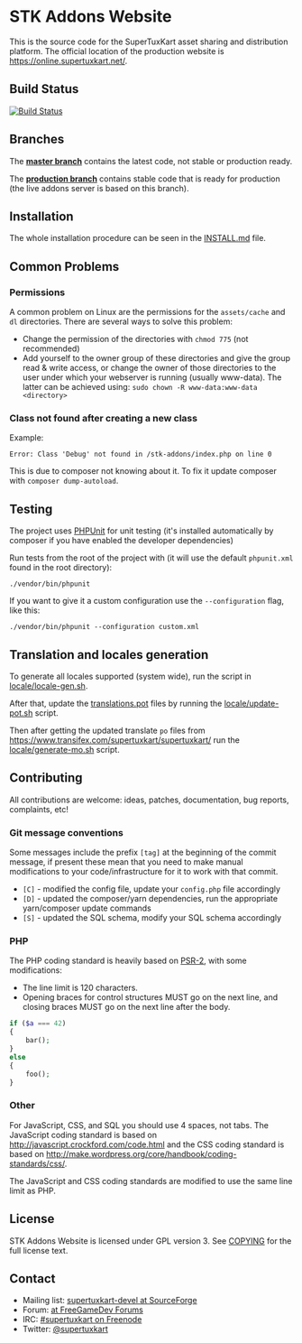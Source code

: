 # STK Addons Website
This is the source code for the SuperTuxKart asset sharing and distribution
platform. The official location of the production website is https://online.supertuxkart.net/.

## Build Status
[![Build Status](https://travis-ci.org/leyyin/stk-addons.svg?branch=master)](https://travis-ci.org/leyyin/stk-addons)

## Branches
The **[master branch](https://github.com/supertuxkart/stk-addons)** contains the latest code, not stable or production ready.

The **[production branch](https://github.com/supertuxkart/stk-addons/tree/production)** contains stable code that is ready for production (the live addons server is based on this branch).

## Installation
The whole installation procedure can be seen in the [INSTALL.md](INSTALL.md) file.

## Common Problems

### Permissions
A common problem on Linux are the permissions for the `assets/cache` and `dl` directories.
There are several ways to solve this problem:
* Change the permission of the directories with `chmod 775` (not recommended)
* Add yourself to the owner group of these directories and give the group read & write access, or change the owner of those directories
to the user under which your webserver is running (usually www-data). The latter can be achieved using:
```sudo chown -R www-data:www-data <directory>```

### Class not found after creating a new class
Example:
```
Error: Class 'Debug' not found in /stk-addons/index.php on line 0
```

This is due to composer not knowing about it. To fix it update composer with `composer dump-autoload`.

## Testing
The project uses [PHPUnit](http://phpunit.de/) for unit testing (it's installed automatically by composer if you have enabled the developer dependencies)

Run tests from the root of the project with (it will use the default `phpunit.xml` found in the root directory):

    ./vendor/bin/phpunit

If you want to give it a custom configuration use the `--configuration` flag, like this:

    ./vendor/bin/phpunit --configuration custom.xml

## Translation and locales generation
To generate all locales supported (system wide), run the script in [locale/locale-gen.sh](locale/locale-gen.sh).

After that, update the [translations.pot](locale/translations.pot) files by running the [locale/update-pot.sh](locale/update-pot.sh) script.

Then after getting the updated translate `po` files from https://www.transifex.com/supertuxkart/supertuxkart/ run the
[locale/generate-mo.sh](locale/generate-mo.sh) script.

## Contributing
All contributions are welcome: ideas, patches, documentation, bug reports, complaints, etc!

### Git message conventions
Some messages include the prefix `[tag]` at the beginning of the commit message, if present these mean
that you need to make manual modifications to your code/infrastructure for it to work with that commit.
- `[C]` - modified the config file, update your `config.php` file accordingly
- `[D]` - updated the composer/yarn dependencies, run the appropriate yarn/composer update commands
- `[S]` - updated the SQL schema, modify your SQL schema accordingly


### PHP
The PHP coding standard is heavily based on [PSR-2](http://www.php-fig.org/psr/psr-2/), with some modifications:
* The line limit is 120 characters.
* Opening braces for control structures MUST go on the next line, and closing braces MUST go on the next line after the body.
```php
if ($a === 42)
{
    bar();
}
else
{
    foo();
}
```

### Other

For JavaScript, CSS, and SQL you should use 4 spaces, not tabs.
The JavaScript coding standard is based on http://javascript.crockford.com/code.html and the
CSS coding standard is based on http://make.wordpress.org/core/handbook/coding-standards/css/.

The JavaScript and CSS coding standards are modified to use the same line limit as PHP.

## License
STK Addons Website is licensed under GPL version 3. See [COPYING](COPYING) for the full license text.

## Contact
* Mailing list: [supertuxkart-devel at SourceForge](http://sourceforge.net/p/supertuxkart/mailman/supertuxkart-devel/)
* Forum: [at FreeGameDev Forums](http://forum.freegamedev.net/viewforum.php?f=16)
* IRC: [#supertuxkart on Freenode](https://webchat.freenode.net/?channels=#supertuxkart)
* Twitter: [@supertuxkart](https://twitter.com/supertuxkart)
